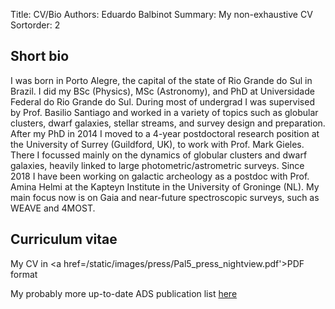 Title: CV/Bio
Authors: Eduardo Balbinot
Summary: My non-exhaustive CV
Sortorder: 2

## Short bio

I was born in Porto Alegre, the capital of the state of Rio Grande do Sul in
Brazil. I did my BSc (Physics), MSc (Astronomy), and PhD at Universidade
Federal do Rio Grande do Sul. During most of undergrad I was supervised by
Prof. Basilio Santiago and worked in a variety of topics such as globular
clusters, dwarf galaxies, stellar streams, and survey design and preparation.
After my PhD in 2014 I moved to a 4-year postdoctoral research position at the
University of Surrey (Guildford, UK), to work with Prof. Mark Gieles. There I
focussed mainly on the dynamics of globular clusters and dwarf galaxies,
heavily linked to large photometric/astrometric surveys. Since 2018 I have been
working on galactic archeology as a postdoc with Prof. Amina Helmi at the
Kapteyn Institute in the University of Groninge (NL). My main focus now is on
Gaia and near-future spectroscopic surveys, such as WEAVE and 4MOST.


## Curriculum vitae

My CV in <a href=/static/images/press/Pal5_press_nightview.pdf'>PDF format</a>

My probably more up-to-date ADS publication list
[here](https://ui.adsabs.harvard.edu/search/filter_database_fq_database=OR&filter_database_fq_database=database%3A%22astronomy%22&format=SHORT&fq=%7B!type%3Daqp%20v%3D%24fq_database%7D&fq_database=(database%3A%22astronomy%22)&q=author%3A(%22balbinot%2C%20eduardo%22)&sort=score%20desc%2C%20bibcode%20desc&unprocessed_parameter=qform&unprocessed_parameter=adsobj_query&p_=0)
